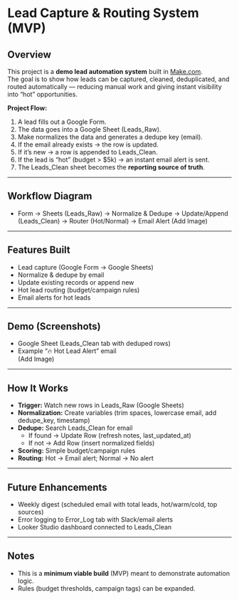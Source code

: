 # Lead Capture & Routing System (MVP)

## Overview
This project is a **demo lead automation system** built in [Make.com](https://www.make.com/).  
The goal is to show how leads can be captured, cleaned, deduplicated, and routed automatically — reducing manual work and giving instant visibility into “hot” opportunities.

**Project Flow:**  
1. A lead fills out a Google Form.  
2. The data goes into a Google Sheet (Leads_Raw).  
3. Make normalizes the data and generates a dedupe key (email).  
4. If the email already exists → the row is updated.  
5. If it’s new → a row is appended to Leads_Clean.  
6. If the lead is “hot” (budget > $5k) → an instant email alert is sent.  
7. The Leads_Clean sheet becomes the **reporting source of truth**.

---

## Workflow Diagram
- Form → Sheets (Leads_Raw) → Normalize & Dedupe → Update/Append (Leads_Clean) → Router (Hot/Normal) → Email Alert
(Add Image)


---

## Features Built
- Lead capture (Google Form → Google Sheets)
- Normalize & dedupe by email
- Update existing records or append new
- Hot lead routing (budget/campaign rules)
- Email alerts for hot leads

---

## Demo (Screenshots)
- Google Sheet (Leads_Clean tab with deduped rows)  
- Example “🔥 Hot Lead Alert” email  
(Add Image)

---

## How It Works
- **Trigger:** Watch new rows in Leads_Raw (Google Sheets)  
- **Normalization:** Create variables (trim spaces, lowercase email, add dedupe_key, timestamp)  
- **Dedupe:** Search Leads_Clean for email  
  - If found → Update Row (refresh notes, last_updated_at)  
  - If not → Add Row (insert normalized fields)  
- **Scoring:** Simple budget/campaign rules  
- **Routing:** Hot → Email alert; Normal → No alert  

---

## Future Enhancements
- Weekly digest (scheduled email with total leads, hot/warm/cold, top sources)  
- Error logging to Error_Log tab with Slack/email alerts  
- Looker Studio dashboard connected to Leads_Clean  

---

## Notes
- This is a **minimum viable build** (MVP) meant to demonstrate automation logic.  
- Rules (budget thresholds, campaign tags) can be expanded.  
